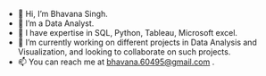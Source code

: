 - 👋 Hi, I’m Bhavana Singh.
- 👀 I’m a Data Analyst.
- 💞️ I have expertise in SQL, Python, Tableau, Microsoft excel.
- 🌱 I’m currently working on different projects in Data Analysis and Visualization, and looking to collaborate on such projects.
- 📫 You can reach me at bhavana.60495@gmail.com .

<!---
bhavanaS06/bhavanaS06 is a ✨ special ✨ repository because its `README.md` (this file) appears on your GitHub profile.
You can click the Preview link to take a look at your changes.
--->
